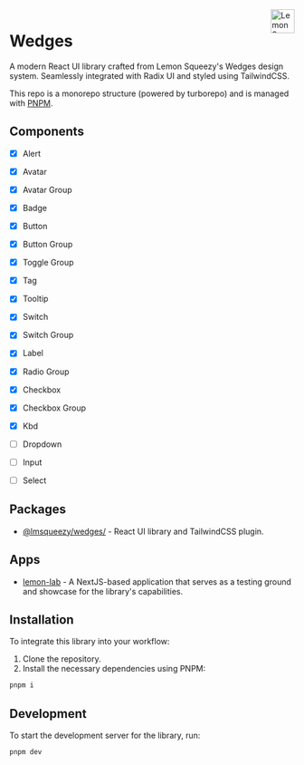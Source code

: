 <a href="https://lemonsqueezy.com/" target="_blank">
    <img src="https://avatars.githubusercontent.com/u/129315959?s=84" alt="Lemon Squeezy Logo" title="Lemon Squeezy" align="right" 
height="42" />
</a>

# Wedges

A modern React UI library crafted from Lemon Squeezy's Wedges design system. Seamlessly integrated with Radix UI and styled using TailwindCSS.

This repo is a monorepo structure (powered by turborepo) and is managed with [PNPM](https://pnpm.io/).

## Components
- [x] Alert
- [x] Avatar
- [x] Avatar Group
- [x] Badge
- [x] Button
- [x] Button Group
- [x] Toggle Group
- [x] Tag
- [x] Tooltip
- [x] Switch
- [x] Switch Group
- [x] Label
- [x] Radio Group
- [x] Checkbox
- [x] Checkbox Group
- [x] Kbd
- [ ] Dropdown
- [ ] Input
- [ ] Select


## Packages

- [@lmsqueezy/wedges/](./packages/wedges) - React UI library and TailwindCSS plugin.

## Apps

- [lemon-lab](./apps/lemon-lab) - A NextJS-based application that serves as a testing ground and showcase for the library's capabilities.

## Installation

To integrate this library into your workflow:

1. Clone the repository.
2. Install the necessary dependencies using PNPM:

```bash
pnpm i
```

## Development

To start the development server for the library, run:

```bash
pnpm dev
```
